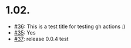 1.02.
=====

* [#36](https://api.github.com/repos/saadmk11/test/issues/36): This is a test title for testing gh actions :)
* [#35](https://api.github.com/repos/saadmk11/test/issues/35): Yes
* [#37](https://api.github.com/repos/saadmk11/test/issues/37): release 0.0.4 test
